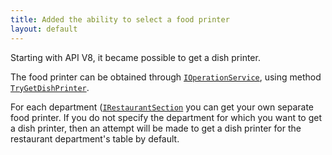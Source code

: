 ```yaml
---
title: Added the ability to select a food printer
layout: default
---
```


Starting with API V8, it became possible to get a dish printer.

The food printer can be obtained through [`IOperationService`](https://syrve.github.io/front.api.sdk/v8/html/T_Resto_Front_Api_IOperationService.htm), using method [`TryGetDishPrinter`](https://syrve.github.io/front.api.sdk/v8/html/M_Resto_Front_Api_IOperationService_TryGetDishPrinter.htm).

For each department ([`IRestaurantSection`](https://syrve.github.io/front.api.sdk/v8/html/T_Resto_Front_Api_Data_Organization_Sections_IRestaurantSection.htm) you can get your own separate food printer. 
If you do not specify the department for which you want to get a dish printer, then an attempt will be made to get a dish printer for the restaurant department's table by default.